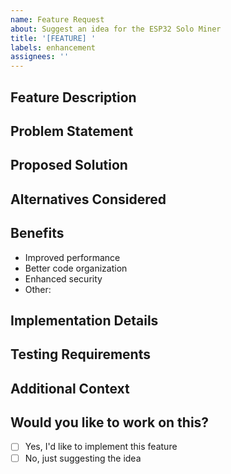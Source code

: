 ```yaml
---
name: Feature Request
about: Suggest an idea for the ESP32 Solo Miner
title: '[FEATURE] '
labels: enhancement
assignees: ''
---
```


## Feature Description
<!-- A clear and concise description of the feature you'd like to see -->

## Problem Statement
<!-- Is your feature request related to a problem? Please describe. -->

## Proposed Solution
<!-- Describe the solution you'd like -->

## Alternatives Considered
<!-- Describe any alternative solutions or features you've considered -->

## Benefits
<!-- What benefits would this feature provide? -->
- Improved performance
- Better code organization
- Enhanced security
- Other: 

## Implementation Details
<!-- If you have ideas about how this could be implemented, share them here -->

## Testing Requirements
<!-- What tests should be added for this feature? -->

## Additional Context
<!-- Add any other context, screenshots, or examples about the feature request here -->

## Would you like to work on this?
- [ ] Yes, I'd like to implement this feature
- [ ] No, just suggesting the idea
